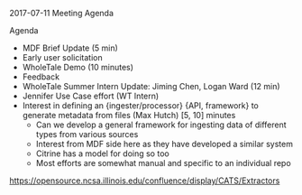 2017-07-11 Meeting Agenda

Agenda
- MDF Brief Update (5 min)
- Early user solicitation
- WholeTale Demo (10 minutes)
- Feedback
- WholeTale Summer Intern Update: Jiming Chen, Logan Ward (12 min)
- Jennifer Use Case effort (WT Intern)
- Interest in defining an {ingester/processor} {API, framework} to generate metadata from files (Max Hutch) [5, 10] minutes
  - Can we develop a general framework for ingesting data of different types from various sources
  - Interest from MDF side here as they have developed a similar system
  - Citrine has a model for doing so too
  - Most efforts are somewhat manual and specific to an individual repo

https://opensource.ncsa.illinois.edu/confluence/display/CATS/Extractors
